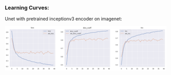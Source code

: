 
### Learning Curves:

Unet with pretrained inceptionv3 encoder on imagenet:

![unet_inceptionv3_imagenet](logs/unet_inceptionv3_imagenet.png)
